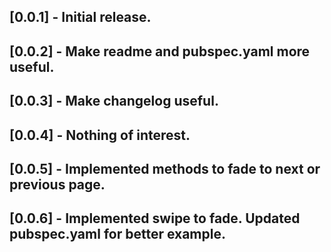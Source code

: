 ## [0.0.1] - Initial release.
## [0.0.2] - Make readme and pubspec.yaml more useful.
## [0.0.3] - Make changelog useful.
## [0.0.4] - Nothing of interest.
## [0.0.5] - Implemented methods to fade to next or previous page.
## [0.0.6] - Implemented swipe to fade. Updated pubspec.yaml for better example.